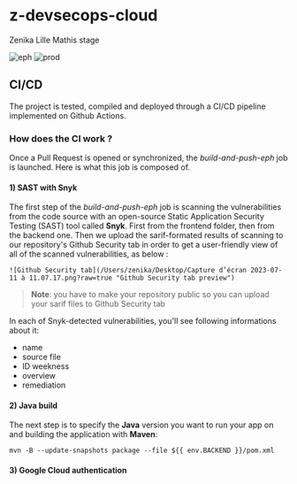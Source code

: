 # z-devsecops-cloud
Zenika Lille Mathis stage

![eph](https://github.com/mathis-tryla/z-devsecops-cloud/actions/workflows/build-push-eph.yml/badge.svg)
![prod](https://github.com/mathis-tryla/z-devsecops-cloud/actions/workflows/push-prod.yml/badge.svg)

## CI/CD

The project is tested, compiled and deployed through a CI/CD pipeline implemented on Github Actions.

### How does the CI work ?

Once a Pull Request is opened or synchronized, the *build-and-push-eph* job is launched.
Here is what this job is composed of.

#### 1) SAST with Snyk
The first step of the *build-and-push-eph* job is scanning the vulnerabilities from the code source with an open-source Static Application Security Testing (SAST) tool called **Snyk**. First from the frontend folder, then from the backend one. Then we upload the sarif-formated results of scanning to our repository's Github Security tab in order to get a user-friendly view of all of the scanned vulnerabilities, as below :

```
![Github Security tab](/Users/zenika/Desktop/Capture d’écran 2023-07-11 à 11.07.17.png?raw=true "Github Security tab preview")
```

> **Note**: you have to make your repository public so you can upload your sarif files to Github Security tab

In each of Snyk-detected vulnerabilities, you'll see following informations about it:
- name
- source file
- ID weekness
- overview
- remediation

#### 2) Java build
The next step is to specify the **Java** version you want to run your app on and building the application with **Maven**:
```
mvn -B --update-snapshots package --file ${{ env.BACKEND }}/pom.xml
```

#### 3) Google Cloud authentication
